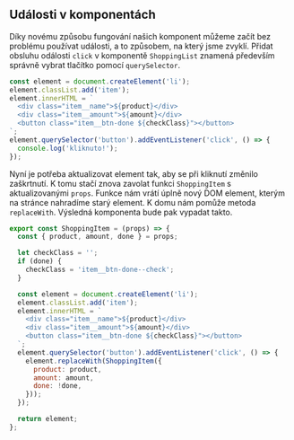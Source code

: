 ## Události v komponentách

Díky novému způsobu fungování našich komponent můžeme začít bez problému používat události, a to způsobem, na který jsme zvyklí. Přidat obsluhu odálosti `click` v komponentě `ShoppingList` znamená především správně vybrat tlačítko pomocí `querySelector`.

```js
const element = document.createElement('li');
element.classList.add('item');
element.innerHTML = `
  <div class="item__name">${product}</div>
  <div class="item__amount">${amount}</div>
  <button class="item__btn-done ${checkClass}"></button>
`;
element.querySelector('button').addEventListener('click', () => {
  console.log('kliknuto!');
});
```

Nyní je potřeba aktualizovat element tak, aby se při kliknutí změnilo zaškrtnutí. K tomu stačí znova zavolat funkci `ShoppingItem` s aktualizovanými `props`. Funkce nám vrátí úplně nový DOM element, kterým na stránce nahradíme starý element. K domu nám pomůže metoda `replaceWith`. Výsledná komponenta bude pak vypadat takto.

```js
export const ShoppingItem = (props) => {
  const { product, amount, done } = props;

  let checkClass = '';
  if (done) {
    checkClass = 'item__btn-done--check';
  }

  const element = document.createElement('li');
  element.classList.add('item');
  element.innerHTML = `
    <div class="item__name">${product}</div>
    <div class="item__amount">${amount}</div>
    <button class="item__btn-done ${checkClass}"></button>
  `;
  element.querySelector('button').addEventListener('click', () => {
    element.replaceWith(ShoppingItem({ 
      product: product,
      amount: amount,
      done: !done,
    }));
  });

  return element;
};
```

